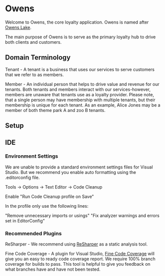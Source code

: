 # Owens

Welcome to Owens, the core loyalty application. Owens is named after [Owens Lake](https://en.wikipedia.org/wiki/Owens_Lake).

The main purpose of Owens is to serve as the primary loyalty hub to drive both clients and customers.

## Domain Terminology

Tenant - A tenant is a business that uses our services to serve customers that we refer to as members.

Member - An individual person that helps to drive value and revenue for our tenants. Both tenants and members interact with our services-however, members are unaware that tenants use as a loyalty provider. Please note, that a single person may have membership with multiple tenants, but their membership is unique for each tenant. As an example, Alice Jones may be a member of both theme park A and zoo B tenants.

## Setup

## IDE

### Environment Settings

We are unable to provide a standard environment settings files for Visual Studio. But we recommend you enable auto formatting using the .editorconfig file.

Tools -> Options -> Text Editor -> Code Cleanup

Enable "Run Code Cleanup profile on Save"

In the profile only use the following lines:

"Remove unnecessary imports or usings"
"Fix analyzer warnings and errors set in EditorConfig"

### Recommended Plugins

ReSharper - We recommend using [ReSharper](https://www.jetbrains.com/resharper/) as a static analysis tool.

Fine Code Coverage - A plugin for Visual Studio, [Fine Code Coverage](https://marketplace.visualstudio.com/items?itemName=FortuneNgwenya.FineCodeCoverage2022) will give you an easy to ready code coverage report. We require 100% branch coverage for builds to pass. This tool is helpful to give you feedback on what branches have and have not been tested.
